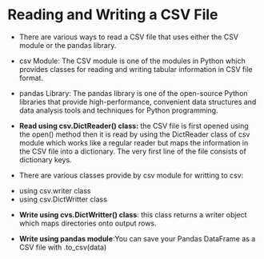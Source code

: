 # Reading and Writing a CSV File
* There are various ways to read a CSV file that uses either the CSV module or the pandas library.

- csv Module: The CSV module is one of the modules in Python which provides classes for reading and     writing tabular information in CSV file format.

- pandas Library: The pandas library is one of the open-source Python libraries that provide high-performance, convenient data structures and data analysis tools and techniques for Python programming.

* **Read using csv.DictReader() class:** the CSV file is first opened using the open() method then it is read by using the DictReader class of csv module which works like a regular reader but maps the information in the CSV file into a dictionary. The very first line of the file consists of dictionary keys. 

* There are various classes provide by csv  module for writting to csv:
- using csv.writer class
- using csv.DictWritter class

* **Write using cvs.DictWritter() class**: this class returns a writer object which maps directories onto output rows.


* **Write using pandas module**:You can save your Pandas DataFrame as a CSV file with .to_csv(data)
  